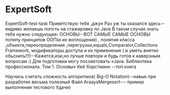 # ExpertSoft
ExpertSoft-test-task
Приветствую тебя ,джун
Раз уж ты оказался здесь--видимо желаешь попсть на стажировку по Java
В таком случае знать тебе нужно следующее: ОСНОВЫ--ВОТ САМЫЕ САМЫЕ ОСНОВЫ потипу принципов ООП(и их воплощения) ,
понятия класса ,объекта,переопределения ,перегрузки,equals,Сomparator,Collections Framework,
модификаторы доступа и их применения ( и уметь внятно обьснить!!!)--Кажется,изи,но лучше повтори и будь готов к каверзным вопросам :)
Для подготовки могу посоветовать  «Java. Библиотека профессионала. Том 1. Основы» Кей Хорстманн --топ книга

Научись считать сложность алгоритмов( Big-O Notation)--навык при разработке  весьма полезный
Файл AraaysMergesort--- пример выполнения тестового
Удачи)
